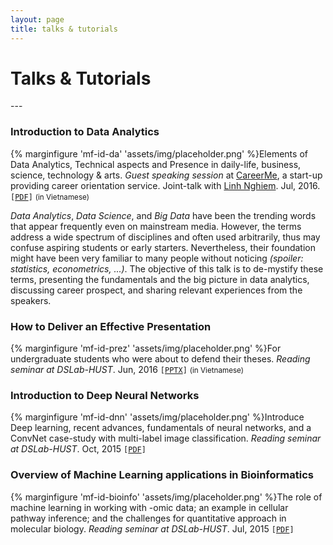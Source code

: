 ```yaml
---
layout: page
title: talks & tutorials
---
```

<h1 class="content-listing-header sans">Talks & Tutorials</h1>
---

### Introduction to Data Analytics
{% marginfigure 'mf-id-da' 'assets/img/placeholder.png' %}Elements of Data Analytics, Technical aspects and Presence in daily-life, business, science, technology & arts. 
*Guest speaking session* at [CareerMe](http://mycareerme.com/recap-hoi-thao-data-analytics/), a start-up providing career orientation service. Joint-talk with [Linh Nghiem](https://www.linkedin.com/in/linhnghiem).
Jul, 2016. `[`[`PDF`](https://1drv.ms/b/s!ApOZHae4ogqZ3AEwVjwfWpxL0fT6)`]` <small>(in Vietnamese)</small> 

<i>Data Analytics</i>, <i>Data Science</i>, and <i>Big Data</i> have been the trending words that appear frequently even on mainstream media. However, the terms address a wide spectrum of disciplines and often used arbitrarily, thus may confuse aspiring students or early starters. Nevertheless, their foundation might have been very familiar to many people without noticing <i>(spoiler: statistics, econometrics, ...)</i>. The objective of this talk is to de-mystify these terms, presenting the fundamentals and the big picture in data analytics, discussing career prospect, and sharing relevant experiences from the speakers.



### How to Deliver an Effective Presentation
{% marginfigure 'mf-id-prez' 'assets/img/placeholder.png' %}For undergraduate students who were about to defend their theses. 
*Reading seminar at DSLab-HUST*. 
Jun, 2016
`[`[`PPTX`](https://1drv.ms/p/s!ApOZHae4ogqZtGazlo8hNQJXpuwn)`]` <small>(in Vietnamese)</small> 

### Introduction to Deep Neural Networks
{% marginfigure 'mf-id-dnn' 'assets/img/placeholder.png' %}Introduce Deep learning, recent advances, fundamentals of neural networks, and a ConvNet case-study with multi-label image classification.
*Reading seminar at DSLab-HUST*. 
Oct, 2015
`[`[`PDF`](https://1drv.ms/b/s!ApOZHae4ogqZ3Uyd2rpWo3g-4xYA)`]` 

### Overview of Machine Learning applications in  Bioinformatics
{% marginfigure 'mf-id-bioinfo' 'assets/img/placeholder.png' %}The role of machine learning in working with -omic data; an example in cellular pathway inference; and the challenges for quantitative approach in molecular biology.
*Reading seminar at DSLab-HUST*. 
Jul, 2015
`[`[`PDF`](https://1drv.ms/b/s!ApOZHae4ogqZgx1UBrQ_1zax090-)`]`



